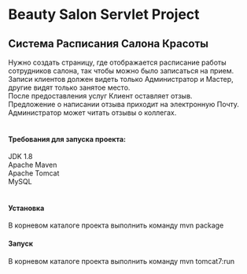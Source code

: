 # Beauty Salon Servlet Project
<h2>Система Расписания Салона Красоты</h2>
Нужно создать страницу, где отображается расписание работы сотрудников салона, так чтобы можно было записаться на прием. <br>
Записи клиентов должен видеть только Администратор и Мастер, другие видят только занятое место. <br>
После предоставления услуг Клиент оставляет отзыв. <br>
Предложение о написании отзыва приходит на электронную Почту. <br>
Администратор может читать отзывы о коллегах.<br>
<br>

<h4>Требования для запуска проекта:</h4>
JDK 1.8<br>
Apache Maven<br>
Apache Tomcat<br>
MySQL<br>
<br>

<h4>Установка</h4>
В корневом каталоге проекта выполнить команду mvn package
<h4>Запуск</h4>
В корневом каталоге проекта выполнить команду mvn tomcat7:run<br>

